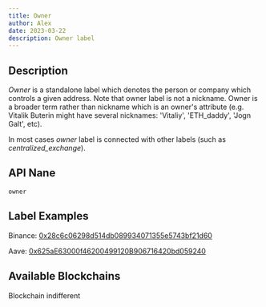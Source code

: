 ```yaml
---
title: Owner
author: Alex
date: 2023-03-22
description: Owner label
---
```


## Description

_Owner_ is a standalone label which denotes the person or company which controls a given address. Note that owner label is not a nickname. Owner is a broader term rather than nickname which is an owner's attribute (e.g. Vitalik Buterin might have several nicknames: 'Vitaliy', 'ETH_daddy', 'Jogn Galt', etc).

In most cases _owner_ label is connected with other labels (such as _centralized_exchange_).

## API Nane

`owner`

## Label Examples

Binance: [0x28c6c06298d514db089934071355e5743bf21d60](https://etherscan.io/address/0x28c6c06298d514db089934071355e5743bf21d60)

Aave: [0x625aE63000f46200499120B906716420bd059240](https://etherscan.io/address/0x625aE63000f46200499120B906716420bd059240)

## Available Blockchains

Blockchain indifferent